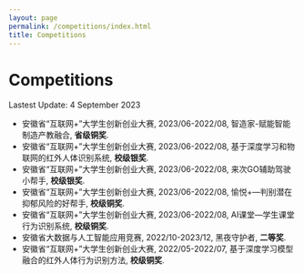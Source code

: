 ```yaml
---
layout: page
permalink: /competitions/index.html
title: Competitions
---
```


# Competitions

Lastest Update: 4 September 2023 &nbsp; 

- 安徽省“互联网+”大学生创新创业大赛, 2023/06-2022/08, 智造家-赋能智能制造产教融合, **省级铜奖**.
- 安徽省“互联网+”大学生创新创业大赛, 2023/06-2022/08, 基于深度学习和物联网的红外人体识别系统, **校级银奖**.
- 安徽省“互联网+”大学生创新创业大赛, 2023/06-2022/08, 来次GO辅助驾驶小帮手, **校级银奖**.
- 安徽省“互联网+”大学生创新创业大赛, 2023/06-2022/08, 愉悦+—判别潜在抑郁风险的好帮手, **校级铜奖**.
- 安徽省“互联网+”大学生创新创业大赛, 2023/06-2022/08, AI课堂—学生课堂行为识别系统, **校级铜奖**.
- 安徽省大数据与人工智能应用竞赛, 2022/10-2023/12, 黑夜守护者, **二等奖**.
- 安徽省“互联网+”大学生创新创业大赛, 2022/05-2022/07, 基于深度学习模型融合的红外人体行为识别方法, **校级铜奖**.